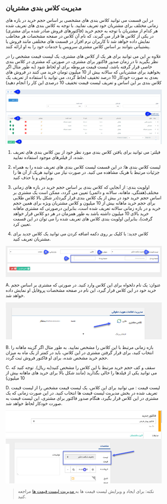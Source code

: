 ﻿## مدیریت کلاس بندی مشتریان

در این قسمت می توانید کلاس بندی های مشخصی بر اساس حجم خرید در بازه های زمانی مختلف برای مشتریان خود تعریف نمایید. با توجه به کلاس بندی های تعریف شده هر کدام از مشتریان با توجه به حجم خرید (فاکتورهای فروش صادر شده برای مشتری) در یکی از کلاس ها قرار می گیرند، که نام آن کلاس در صفحه مشخصات هر مخاطب نمایش داده خواهد شد تا کاربران نرم افزار در قسمت های مختلفی مانند فروش یا پشتیبانی بتوانند بر اساس کلاس مشتری سرویس یا خدمات خود را به او ارائه کنند.


علاوه بر این می توانید برای هر یک از کلاس های مشتری، یک لیست قیمت مشخص را در نظر بگیرید تا در زمان صدور فاکتور برای مشتری، در صورتی که مشتری در کلاس بندی خاصی قرار گرفته باشد، لیست قیمت مربوطه برای او لحاظ شود (به طور مثال اگر بخواهید برای مشتریانی که سالانه بیش از 10 میلیون تومان خرید می کنند در فروش های بعدی به صورت خودکار 10 درصد تخفیف لحاظ گردد، می توانید با استفاده از تعریف یک کلاس بندی بر این اساس و تعریف لیست قیمت تخفیف 10 درصدی این کار را انجام دهید)


![](ClientsClassroomManagement1.png)

1. فیلتر: می توانید برای یافتن کلاس بندی مورد نظر خود از بین کلاس بندی های تعریف شده، از فیلترهای موجود استفاده نمایید.

2. لیست کلاس بندی ها: در این قسمت لیست کلاس بندی های تعریف شده را به همراه جزئیات مرتبط با هریک مشاهده می کنید. در صورت نیاز می توانید هریک از آن ها را ویرایش و یا حذف کنید.

3. اولویت بندی: از آنجایی که کلاس بندی بر اساس حجم خرید در بازه های زمانی مختلف(هفتگی، ماهانه، سالانه و دائمی) تعیین می گردد، ممکن است یک مشتری بر اساس حجم خرید خود در بیش از یک کلاس بندی قرار گیرد(در شکل بالا کلاس طلایی برای حجم خرید ماهانه بیش از 10 میلیون و کلاس مشتریان ویژه برای همین حجم خرید و در بازه زمانی سالانه تعریف شده است، بنابراین درصورتی که مشتری ماهانه خرید بالای 10 میلیون داشته باشد به طور همزمان در هر دو کلاس قرار خواهد گرفت)، بنابراین اولویت بندی کلاس های تعریف شده را می توان در این قسمت تعیین کرد.

4. کلاس جدید: با کلیک بر روی دکمه اضافه کردن می توانید یک کلاس جدید برای مشتریان تعریف کنید. 

![](ClientsClassroomManagement2.png)

A. عنوان: یک نام دلخواه برای این کلاس وارد کنید. در صورتی که مشتری بر اساس حجم خرید خود در این کلاس قرار گیرد، این نام در صفحه مشخصات پروفایل او نمایش داده خواهد شد.



![](ClientsClassroomManagement3.png)

B. بازه زمانی مرتبط با این کلاس را مشخص نمایید. به طور مثال اگر گزینه ماهانه را انتخاب کنید، برای قرار گرفتن مشتری در این کلاس، باید در کمتر از یک ماه به میزان حجم خرید مشخص شده، برای او فاکتور فروش ثبت گردد.

C. سقف و کف حجم خرید مرتبط با این کلاس را مشخص کنید(به ریال). توجه کنید که می توانید یکی از فیلدها را خالی بگذارید (مانند شکل بالا برای خرید های ماهانه بیش از 10 میلیون)

D. لیست قیمت : می توانید برای این کلاس، یک لیست قیمت مشخص را از لیست قیمت تعریف شده در بخش مدیریت لیست قیمت ها انتخاب کنید. در این صورت زمانی که یک مشتری در این کلاس قرار بگیرد، هنگام صدور فاکتور برای مشتری، این لیست قیمت به صورت خودکار لحاظ خواهد شد.

![](ClientsClassroomManagement4.png)

> نکته: برای ایجاد و ویرایش لیست قیمت ها به[ مدیریت لیست قیمت ها](https://github.com/1stco/PayamGostarDocs/blob/master/help%202.5.4/Settings/Price-list-management/Price-list-management.md) مراجعه کنید.



